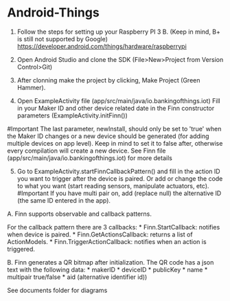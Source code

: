 # Android-Things

1. Follow the steps for setting up your Raspberry PI 3 B. (Keep in mind, B+ is still not supported by Google)
https://developer.android.com/things/hardware/raspberrypi

2. Open Android Studio and clone the SDK (File>New>Project from Version Control>Git)

3. After clonning make the project by clicking, Make Project (Green Hammer).

4. Open ExampleActivity file (app/src/main/java/io.bankingofthings.iot)
Fill in your Maker ID and other device related date in the Finn constructor parameters (ExampleActivity.initFinn())

#Important
The last parameter, newInstall, should only be set to 'true' when the Maker ID changes or a new device should be generated (for adding multiple devices on app level).
Keep in mind to set it to false after, otherwise every compilation will create a new device. 
See Finn file (app/src/main/java/io.bankingofthings.iot) for more details

5. Go to ExampleActivity.startFinnCallbackPattern() and fill in the action ID you want to trigger after the device is paired. Or add or change the code to what you want (start reading sensors, manipulate actuators, etc).
#Important
If you have multi pair on, add (replace null) the alternative ID (the same ID entered in the app).

A. Finn supports observable and callback patterns.

For the callback pattern there are 3 callbacks:
    * Finn.StartCallback: notifies when device is paired.
    * Finn.GetActionsCallback: returns a list of ActionModels.
    * Finn.TriggerActionCallback: notifies when an action is triggered.

B. Finn generates a QR bitmap after initialization. The QR code has a json text with the following data:
    * makerID
    * deviceID
    * publicKey
    * name
    * multipair true/false
    * aid (alternative identifier id))

See documents folder for diagrams
